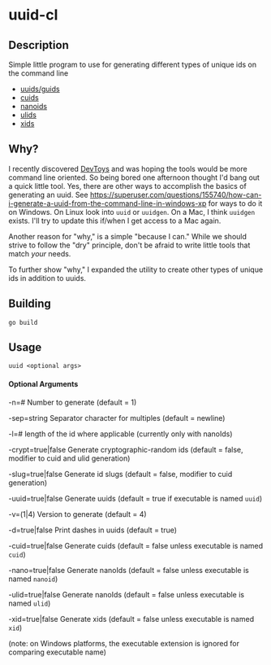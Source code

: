 # uuid-cl

## Description
Simple little program to use for generating different types of unique ids on the command line
* [uuids/guids](https://en.wikipedia.org/wiki/Universally_unique_identifier)
* [cuids](https://usecuid.org/)
* [nanoids](https://github.com/ai/nanoid)
* [ulids](https://github.com/ulid/spec)
* [xids](github.com/rs/xid)


## Why?
I recently discovered [DevToys](https://github.com/veler/DevToys) and was hoping 
the tools would be more command line oriented. So being bored one 
afternoon thought I'd bang out a quick little tool. Yes, there are other
ways to accomplish the basics of generating an uuid. See https://superuser.com/questions/155740/how-can-i-generate-a-uuid-from-the-command-line-in-windows-xp
for ways to do it on Windows. On Linux look into ```uuid``` or ```uuidgen```. On a Mac, I 
think ```uuidgen``` exists. I'll try to update this if/when I get access to a Mac again.

Another reason for "why," is a simple "because I can." While we should strive to 
follow the "dry" principle, don't be afraid to write little tools that
match _your_ needs.

To further show "why," I expanded the utility to create other types of unique ids in addition to uuids.

## Building

```go build```


## Usage
```uuid <optional args>```


#### Optional Arguments

-n=# Number to generate (default = 1) 

-sep=string Separator character for multiples (default = newline)

-l=# length of the id where applicable (currently only with nanoIds)

-crypt=true|false Generate cryptographic-random ids (default = false, modifier to cuid and ulid generation)

-slug=true|false Generate id slugs (default = false, modifier to cuid generation)

-uuid=true|false Generate uuids (default = true if executable is named ```uuid```)

-v=(1|4) Version to generate (default = 4)

-d=true|false Print dashes in uuids (default = true)

-cuid=true|false Generate cuids (default = false unless executable is named ```cuid```)

-nano=true|false Generate nanoIds (default = false unless executable is named ```nanoid```)

-ulid=true|false Generate nanoIds (default = false unless executable is named ```ulid```)

-xid=true|false Generate xids (default = false unless executable is named ```xid```)

(note: on Windows platforms, the executable extension is ignored for comparing executable name)